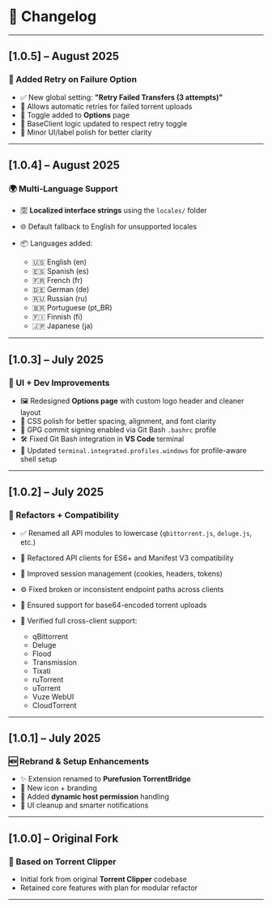 # 📄 Changelog

---

## \[1.0.5] – August 2025

### 🚀 Added Retry on Failure Option

* ✅ New global setting: **"Retry Failed Transfers (3 attempts)"**
* 🔁 Allows automatic retries for failed torrent uploads
* 🧩 Toggle added to **Options** page
* 🧠 BaseClient logic updated to respect retry toggle
* 🎨 Minor UI/label polish for better clarity

---

## \[1.0.4] – August 2025

### 🌍 Multi-Language Support

* 🈳 **Localized interface strings** using the `locales/` folder
* 🌐 Default fallback to English for unsupported locales
* 📦 Languages added:

  * 🇺🇸 English (en)
  * 🇪🇸 Spanish (es)
  * 🇫🇷 French (fr)
  * 🇩🇪 German (de)
  * 🇷🇺 Russian (ru)
  * 🇧🇷 Portuguese (pt\_BR)
  * 🇫🇮 Finnish (fi)
  * 🇯🇵 Japanese (ja)

---

## \[1.0.3] – July 2025

### 🎨 UI + Dev Improvements

* 🖼️ Redesigned **Options page** with custom logo header and cleaner layout
* 💅 CSS polish for better spacing, alignment, and font clarity
* 🔏 GPG commit signing enabled via Git Bash `.bashrc` profile
* 🛠️ Fixed Git Bash integration in **VS Code** terminal
* 📂 Updated `terminal.integrated.profiles.windows` for profile-aware shell setup

---

## \[1.0.2] – July 2025

### 🔁 Refactors + Compatibility

* ✅ Renamed all API modules to lowercase (`qbittorrent.js`, `deluge.js`, etc.)
* 🧠 Refactored API clients for ES6+ and Manifest V3 compatibility
* 🔐 Improved session management (cookies, headers, tokens)
* ⚙️ Fixed broken or inconsistent endpoint paths across clients
* 🚀 Ensured support for base64-encoded torrent uploads
* 🧪 Verified full cross-client support:

  * qBittorrent
  * Deluge
  * Flood
  * Transmission
  * Tixati
  * ruTorrent
  * uTorrent
  * Vuze WebUI
  * CloudTorrent

---

## \[1.0.1] – July 2025

### 🆕 Rebrand & Setup Enhancements

* ✨ Extension renamed to **Purefusion TorrentBridge**
* 🎨 New icon + branding
* 🔧 Added **dynamic host permission** handling
* 🧹 UI cleanup and smarter notifications

---

## \[1.0.0] – Original Fork

### 🧬 Based on Torrent Clipper

* Initial fork from original **Torrent Clipper** codebase
* Retained core features with plan for modular refactor

---
